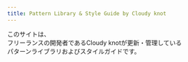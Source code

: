```yaml
---
title: Pattern Library & Style Guide by Cloudy knot
---  
```

このサイトは、  
フリーランスの開発者であるCloudy knotが更新・管理している  
パターンライブラリおよびスタイルガイドです。